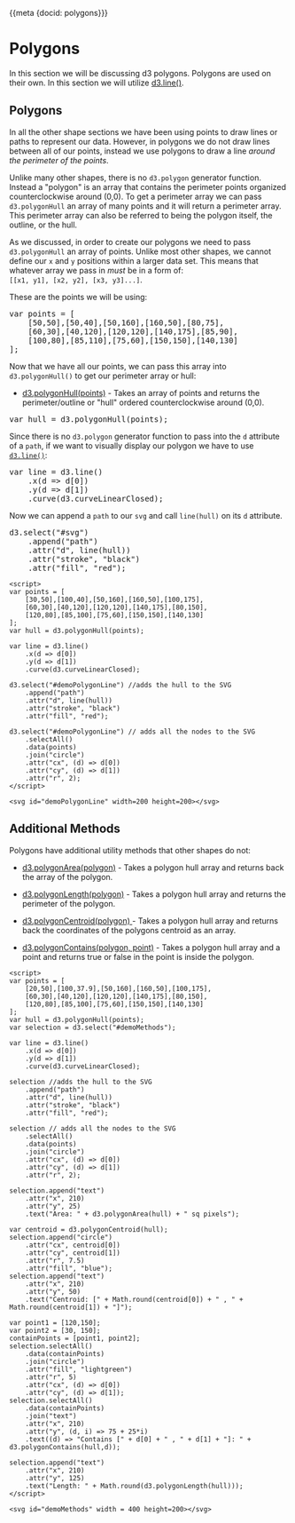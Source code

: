 {{meta {docid: polygons}}}

<script src="https://d3js.org/d3.v5.min.js"></script>

<style>
    svg { background-color: white; display: inline-block;}
    .sandbox-output { text-align: center;}
</style>

<script>
//Put any global scripts here
</script>

# Polygons

In this section we will be discussing d3 polygons. 
Polygons are used on their own.
In this section we will utilize [d3.line()](./05_03_lines.html).

## Polygons

In all the other shape sections we have been using points to draw lines or paths to represent our data. 
However, in polygons we do not draw lines between all of our points, instead we use polygons to draw a line *around the perimeter of the points*.

Unlike many other shapes, there is no `d3.polygon` generator function. Instead a "polygon" is an array that contains the perimeter points organized counterclockwise around (0,0). 
To get a perimeter array we can pass `d3.polygonHull` an array of many points and it will return a perimeter array. 
This perimeter array can also be referred to being the polygon itself, the outline, or the hull.

As we discussed, in order to create our polygons we need to pass `d3.polygonHull` an array of points. Unlike most other shapes, we cannot define our `x` and `y` positions within a larger data set. 
This means that whatever array we pass in *must* be in a form of: <br> `[[x1, y1], [x2, y2], [x3, y3]...]`.

These are the points we will be using:
<pre>
var points = [
    [50,50],[50,40],[50,160],[160,50],[80,75],
    [60,30],[40,120],[120,120],[140,175],[85,90],
    [100,80],[85,110],[75,60],[150,150],[140,130]
];
</pre>

Now that we have all our points, we can pass this array into `d3.polygonHull()` to get our perimeter array or hull: 

+ [d3.polygonHull(points)](https://github.com/d3/d3-polygon#polygonHull) - Takes an array of points and returns the perimeter/outline or "hull" ordered counterclockwise around (0,0).

<pre>
var hull = d3.polygonHull(points);
</pre>

Since there is no `d3.polygon` generator function to pass into the `d` attribute of a `path`, if we want to visually display our polygon we have to use [`d3.line()`](./05_03_lines.html):
<pre>
var line = d3.line()
    .x(d => d[0])
    .y(d => d[1])
    .curve(d3.curveLinearClosed);
</pre>

Now we can append a `path` to our `svg` and call `line(hull)` on its `d` attribute.
<pre>
d3.select("#svg")
    .append("path")
    .attr("d", line(hull))
    .attr("stroke", "black")
    .attr("fill", "red");
</pre>

```
<script>
var points = [
    [30,50],[100,40],[50,160],[160,50],[100,175],
    [60,30],[40,120],[120,120],[140,175],[80,150],
    [120,80],[85,100],[75,60],[150,150],[140,130]
];
var hull = d3.polygonHull(points);

var line = d3.line()
    .x(d => d[0])
    .y(d => d[1])
    .curve(d3.curveLinearClosed);

d3.select("#demoPolygonLine") //adds the hull to the SVG
	.append("path")
    .attr("d", line(hull))
    .attr("stroke", "black")
    .attr("fill", "red");
    
d3.select("#demoPolygonLine") // adds all the nodes to the SVG
	.selectAll()
    .data(points)
    .join("circle")
    .attr("cx", (d) => d[0])
    .attr("cy", (d) => d[1])
    .attr("r", 2);
</script>

<svg id="demoPolygonLine" width=200 height=200></svg>
```

## Additional Methods

Polygons have additional utility methods that other shapes do not:

+ [d3.polygonArea(polygon)](https://github.com/d3/d3-polygon#polygonArea) - Takes a polygon hull array and returns back the array of the polygon.
+ [d3.polygonLength(polygon)](https://github.com/d3/d3-polygon#polygonLength) - Takes a polygon hull array and returns the perimeter of the polygon.

+ [d3.polygonCentroid(polygon) ](https://github.com/d3/d3-polygon#polygonCentroid) - Takes a polygon hull array and returns back the coordinates of the polygons centroid as an array. 
+ [d3.polygonContains(polygon, point)](https://github.com/d3/d3-polygon#polygonContains) - Takes a polygon hull array and a point and returns true or false in the point is inside the polygon.


```
<script>
var points = [
    [20,50],[100,37.9],[50,160],[160,50],[100,175],
    [60,30],[40,120],[120,120],[140,175],[80,150],
    [120,80],[85,100],[75,60],[150,150],[140,130]
];
var hull = d3.polygonHull(points);
var selection = d3.select("#demoMethods");

var line = d3.line()
    .x(d => d[0])
    .y(d => d[1])
    .curve(d3.curveLinearClosed);

selection //adds the hull to the SVG
	.append("path")
    .attr("d", line(hull))
    .attr("stroke", "black")
    .attr("fill", "red");
    
selection // adds all the nodes to the SVG
	.selectAll()
    .data(points)
    .join("circle")
    .attr("cx", (d) => d[0])
    .attr("cy", (d) => d[1])
    .attr("r", 2);

selection.append("text")
    .attr("x", 210)
    .attr("y", 25)
    .text("Area: " + d3.polygonArea(hull) + " sq pixels");

var centroid = d3.polygonCentroid(hull);
selection.append("circle")
    .attr("cx", centroid[0])
    .attr("cy", centroid[1])
    .attr("r", 7.5)
    .attr("fill", "blue");
selection.append("text")
    .attr("x", 210)
    .attr("y", 50)
    .text("Centroid: [" + Math.round(centroid[0]) + " , " + Math.round(centroid[1]) + "]");

var point1 = [120,150];
var point2 = [30, 150];
containPoints = [point1, point2];
selection.selectAll()
	.data(containPoints)
    .join("circle")
    .attr("fill", "lightgreen")
    .attr("r", 5)
    .attr("cx", (d) => d[0])
    .attr("cy", (d) => d[1]);
selection.selectAll()
	.data(containPoints)
	.join("text")
    .attr("x", 210)
    .attr("y", (d, i) => 75 + 25*i)
    .text((d) => "Contains [" + d[0] + " , " + d[1] + "]: " + d3.polygonContains(hull,d));

selection.append("text")
    .attr("x", 210)
    .attr("y", 125)
    .text("Length: " + Math.round(d3.polygonLength(hull)));
</script>

<svg id="demoMethods" width = 400 height=200></svg>
```